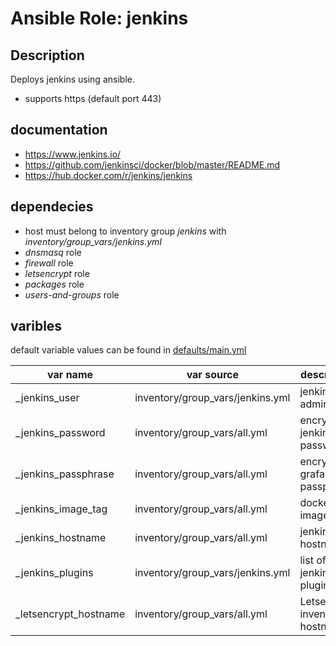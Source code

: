 
# Ansible Role: jenkins

## Description

Deploys jenkins using ansible.

* supports https (default port 443)

## documentation

* https://www.jenkins.io/
* https://github.com/jenkinsci/docker/blob/master/README.md
* https://hub.docker.com/r/jenkins/jenkins


## dependecies

* host must belong to inventory group *jenkins* with *inventory/group_vars/jenkins.yml*
* *dnsmasq* role
* *firewall* role
* *letsencrypt* role
* *packages* role
* *users-and-groups* role

## varibles

default variable values can be found in [defaults/main.yml](defaults/main.yml)

| var name                   | var source                       | description                    |
|----------------------------|----------------------------------|--------------------------------|
| _jenkins_user              | inventory/group_vars/jenkins.yml | jenkins admin user             |
| _jenkins_password          | inventory/group_vars/all.yml     | encrypted jenkins password     |
| _jenkins_passphrase        | inventory/group_vars/all.yml     | encrypted grafana passphrase   |
| _jenkins_image_tag         | inventory/group_vars/all.yml     | docker image tag               |
| _jenkins_hostname          | inventory/group_vars/all.yml     | jenkins hostname               |
| _jenkins_plugins           | inventory/group_vars/jenkins.yml | list of jenkins plugins        |
| _letsencrypt_hostname      | inventory/group_vars/all.yml     | Letsencrypt inventory hostname | 
